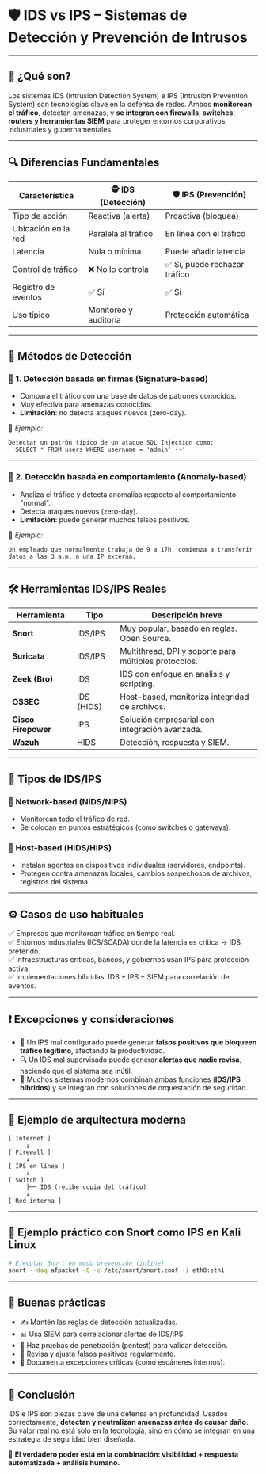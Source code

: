 # 🛡️ IDS vs IPS – Sistemas de Detección y Prevención de Intrusos

---

## 📘 ¿Qué son?

Los sistemas IDS (Intrusion Detection System) e IPS (Intrusion Prevention System) son tecnologías clave en la defensa de redes. Ambos **monitorean el tráfico**, detectan amenazas, y **se integran con firewalls, switches, routers y herramientas SIEM** para proteger entornos corporativos, industriales y gubernamentales.

---

## 🔍 Diferencias Fundamentales

| Característica         | 🕵️ IDS (Detección)             | 🛡️ IPS (Prevención)               |
|------------------------|-------------------------------|----------------------------------|
| Tipo de acción         | Reactiva (alerta)              | Proactiva (bloquea)              |
| Ubicación en la red    | Paralela al tráfico            | En línea con el tráfico          |
| Latencia               | Nula o mínima                  | Puede añadir latencia            |
| Control de tráfico     | ❌ No lo controla              | ✅ Sí, puede rechazar tráfico     |
| Registro de eventos    | ✅ Sí                          | ✅ Sí                            |
| Uso típico             | Monitoreo y auditoría          | Protección automática            |

---

## 🧪 Métodos de Detección

### 🔹 1. Detección basada en firmas (Signature-based)

- Compara el tráfico con una base de datos de patrones conocidos.
- Muy efectiva para amenazas conocidas.
- **Limitación**: no detecta ataques nuevos (zero-day).

📌 *Ejemplo:*
```plaintext
Detectar un patrón típico de un ataque SQL Injection como:
  SELECT * FROM users WHERE username = 'admin' --'
```

---

### 🔹 2. Detección basada en comportamiento (Anomaly-based)

- Analiza el tráfico y detecta anomalías respecto al comportamiento "normal".
- Detecta ataques nuevos (zero-day).
- **Limitación**: puede generar muchos falsos positivos.

📌 *Ejemplo:*
```plaintext
Un empleado que normalmente trabaja de 9 a 17h, comienza a transferir datos a las 3 a.m. a una IP externa.
```

---

## 🛠️ Herramientas IDS/IPS Reales

| Herramienta      | Tipo       | Descripción breve                                     |
|------------------|------------|--------------------------------------------------------|
| **Snort**        | IDS/IPS    | Muy popular, basado en reglas. Open Source.           |
| **Suricata**     | IDS/IPS    | Multithread, DPI y soporte para múltiples protocolos. |
| **Zeek (Bro)**   | IDS        | IDS con enfoque en análisis y scripting.              |
| **OSSEC**        | IDS (HIDS) | Host-based, monitoriza integridad de archivos.        |
| **Cisco Firepower** | IPS     | Solución empresarial con integración avanzada.        |
| **Wazuh**        | HIDS       | Detección, respuesta y SIEM.                          |

---

## 🧱 Tipos de IDS/IPS

### 🔸 Network-based (NIDS/NIPS)
- Monitorean todo el tráfico de red.
- Se colocan en puntos estratégicos (como switches o gateways).

### 🔸 Host-based (HIDS/HIPS)
- Instalan agentes en dispositivos individuales (servidores, endpoints).
- Protegen contra amenazas locales, cambios sospechosos de archivos, registros del sistema.

---

## ⚙️ Casos de uso habituales

✅ Empresas que monitorean tráfico en tiempo real.  
✅ Entornos industriales (ICS/SCADA) donde la latencia es crítica → IDS preferido.  
✅ Infraestructuras críticas, bancos, y gobiernos usan IPS para protección activa.  
✅ Implementaciones híbridas: IDS + IPS + SIEM para correlación de eventos.

---

## ❗ Excepciones y consideraciones

- 🔄 Un IPS mal configurado puede generar **falsos positivos que bloqueen tráfico legítimo**, afectando la productividad.
- 🔍 Un IDS mal supervisado puede generar **alertas que nadie revisa**, haciendo que el sistema sea inútil.
- 🧩 Muchos sistemas modernos combinan ambas funciones (**IDS/IPS híbridos**) y se integran con soluciones de orquestación de seguridad.

---

## 🎯 Ejemplo de arquitectura moderna

```plaintext
[ Internet ]
     ↓
[ Firewall ]
     ↓
[ IPS en línea ]
     ↓
[ Switch ]
     ├── IDS (recibe copia del tráfico)
     ↓
[ Red interna ]
```

---

## 🧰 Ejemplo práctico con Snort como IPS en Kali Linux

```bash
# Ejecutar Snort en modo prevención (inline)
snort --daq afpacket -Q -c /etc/snort/snort.conf -i eth0:eth1
```

---

## 🧠 Buenas prácticas

- ✍️ Mantén las reglas de detección actualizadas.
- 📊 Usa SIEM para correlacionar alertas de IDS/IPS.
- 🧪 Haz pruebas de penetración (pentest) para validar detección.
- 🧹 Revisa y ajusta falsos positivos regularmente.
- 🧵 Documenta excepciones críticas (como escáneres internos).

---

## 🧾 Conclusión

IDS e IPS son piezas clave de una defensa en profundidad. Usados correctamente, **detectan y neutralizan amenazas antes de causar daño**. Su valor real no está solo en la tecnología, sino en cómo se integran en una estrategia de seguridad bien diseñada.

🔐 **El verdadero poder está en la combinación: visibilidad + respuesta automatizada + análisis humano.**